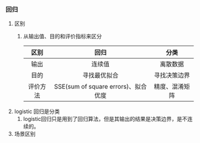 ### 回归

1. 区别
    1. 从输出值、目的和评价指标来区分
        
        | 区别 | 回归 | 分类 |
        | :-: | :-: | :-: |
        | 输出 | 连续值 | 离散数据 |
        | 目的 | 寻找最优拟合 | 寻找决策边界 |
        | 评价方法 | SSE(sum of square errors)、拟合优度 | 精度、混淆矩阵 |
2. logistic 回归是分类
    1. logistic回归只是用到了回归算法，但是其输出的结果是决策边界，是不连续的。
2. 场景区别 
